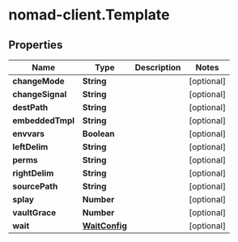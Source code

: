 # nomad-client.Template

## Properties

Name | Type | Description | Notes
------------ | ------------- | ------------- | -------------
**changeMode** | **String** |  | [optional] 
**changeSignal** | **String** |  | [optional] 
**destPath** | **String** |  | [optional] 
**embeddedTmpl** | **String** |  | [optional] 
**envvars** | **Boolean** |  | [optional] 
**leftDelim** | **String** |  | [optional] 
**perms** | **String** |  | [optional] 
**rightDelim** | **String** |  | [optional] 
**sourcePath** | **String** |  | [optional] 
**splay** | **Number** |  | [optional] 
**vaultGrace** | **Number** |  | [optional] 
**wait** | [**WaitConfig**](WaitConfig.md) |  | [optional] 


